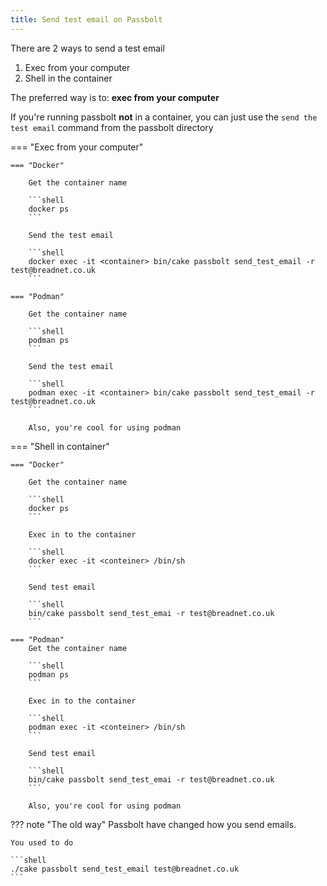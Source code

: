 ```yaml
---
title: Send test email on Passbolt
---
```


There are 2 ways to send a test email

1. Exec from your computer
2. Shell in the container

The preferred way is to: **exec from your computer**

If you're running passbolt **not** in a container, you can just use the `send the test email` command from the passbolt directory

=== "Exec from your computer"

    === "Docker"

        Get the container name

        ```shell
        docker ps
        ```

        Send the test email

        ```shell
        docker exec -it <container> bin/cake passbolt send_test_email -r test@breadnet.co.uk
        ```

    === "Podman"

        Get the container name

        ```shell
        podman ps
        ```

        Send the test email

        ```shell
        podman exec -it <container> bin/cake passbolt send_test_email -r test@breadnet.co.uk
        ```

        Also, you're cool for using podman

=== "Shell in container"

    === "Docker"

        Get the container name

        ```shell
        docker ps
        ```

        Exec in to the container

        ```shell
        docker exec -it <conteiner> /bin/sh
        ```

        Send test email

        ```shell
        bin/cake passbolt send_test_emai -r test@breadnet.co.uk
        ```

    === "Podman"
        Get the container name

        ```shell
        podman ps
        ```

        Exec in to the container

        ```shell
        podman exec -it <conteiner> /bin/sh
        ```

        Send test email

        ```shell
        bin/cake passbolt send_test_emai -r test@breadnet.co.uk
        ```

        Also, you're cool for using podman

??? note "The old way"
    Passbolt have changed how you send emails.

    You used to do

    ```shell
    ./cake passbolt send_test_email test@breadnet.co.uk
    ```
